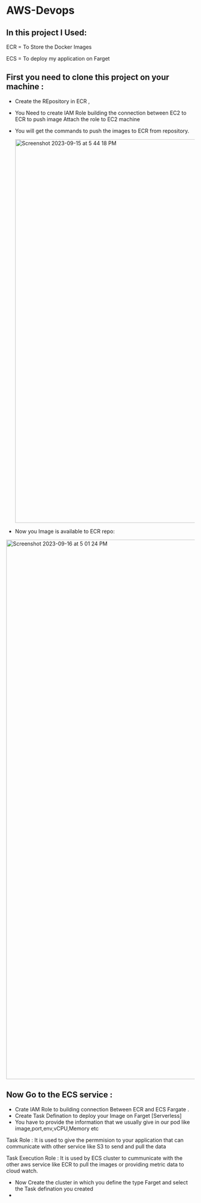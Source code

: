 # AWS-Devops

## In this project I Used:

ECR = To Store the Docker Images

ECS = To deploy my application on Farget 

## First you need to clone this project on your machine :

* Create the REpository in ECR ,
* You Need to create IAM Role building the connection between EC2 to ECR to push image
  Attach the role to EC2 machine 
* You will get the commands to push the images to ECR from repository.


  <img width="1024" alt="Screenshot 2023-09-15 at 5 44 18 PM" src="https://github.com/hrbhardwaj/AWS-Devops/assets/131919525/c0f9fb8c-994b-4505-b0e1-22cfc25ea2a8">


* Now you Image is available to ECR repo:

<img width="1440" alt="Screenshot 2023-09-16 at 5 01 24 PM" src="https://github.com/hrbhardwaj/AWS-Devops/assets/131919525/0577850f-82e2-4298-a576-a431fe84ea48">


## Now Go to the ECS service :

* Crate IAM Role to building connection Between ECR and ECS Fargate .
* Create Task Defination to deploy your Image on Farget  [Serverless]
* You have to provide the information that we usually give in our pod like image,port,env,vCPU,Memory etc


 Task Role : 
        It is used to give the permmision to your application that can communicate with other service like S3 to send and pull the data
  
  Task Execution Role : 
        It is used by ECS cluster to cummunicate with the other aws service like ECR to pull the images or providing metric                               data to cloud watch.

  
* Now Create the cluster in which you define the type Farget and select the Task defination you created
* 





